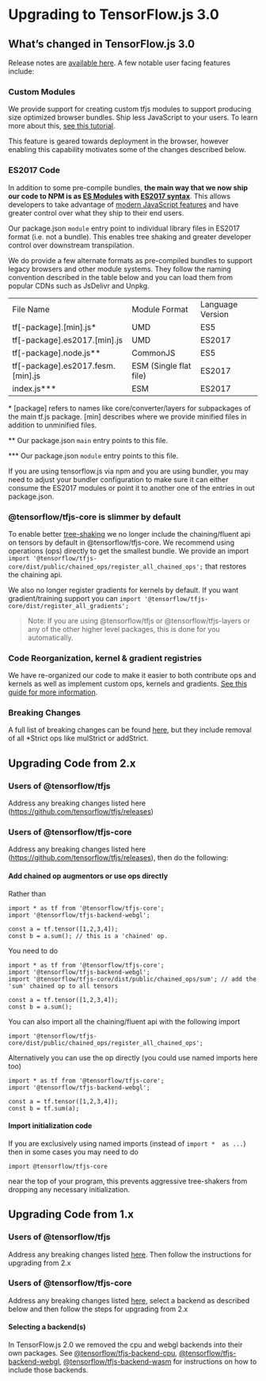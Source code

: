 # Upgrading to TensorFlow.js 3.0


## What’s changed in TensorFlow.js 3.0

Release notes are [available here](https://github.com/tensorflow/tfjs/releases). A few notable user facing features include:

### Custom Modules

We provide support for creating custom tfjs modules to support producing size optimized browser bundles. Ship less JavaScript to your users. To learn more about this, [see this tutorial](size_optimized_bundles.md).

This feature is geared towards deployment in the browser, however enabling this capability motivates some of the changes described below.


### ES2017 Code

In addition to some pre-compile bundles, **the main way that we now ship our code to NPM is as [ES Modules](https://developer.mozilla.org/en-US/docs/Web/JavaScript/Guide/Modules) with [ES2017 syntax](https://2ality.com/2016/02/ecmascript-2017.html)**. This allows developers to take advantage of [modern JavaScript features](https://web.dev/publish-modern-javascript/) and have greater control over what they ship to their end users.

Our package.json `module` entry point to individual library files in ES2017 format (i.e. not a bundle). This enables tree shaking and greater developer control over downstream transpilation.

We do provide a few alternate formats as pre-compiled bundles to support legacy browsers and other module systems. They follow the naming convention described in the table below and you can load them from popular CDNs such as JsDelivr and Unpkg.


<table>
  <tr>
   <td>File Name
   </td>
   <td>Module Format
   </td>
   <td>Language Version
   </td>
  </tr>
  <tr>
   <td>tf[-package].[min].js*
   </td>
   <td>UMD
   </td>
   <td>ES5
   </td>
  </tr>
  <tr>
   <td>tf[-package].es2017.[min].js
   </td>
   <td>UMD
   </td>
   <td>ES2017
   </td>
  </tr>
  <tr>
   <td>tf[-package].node.js**
   </td>
   <td>CommonJS
   </td>
   <td>ES5
   </td>
  </tr>
  <tr>
   <td>tf[-package].es2017.fesm.[min].js
   </td>
   <td>ESM (Single flat file)
   </td>
   <td>ES2017
   </td>
  </tr>
  <tr>
   <td>index.js***
   </td>
   <td>ESM
   </td>
   <td>ES2017
   </td>
  </tr>
</table>


\* [package] refers to names like core/converter/layers for subpackages of the main tf.js package. [min] describes where we provide minified files in addition to unminified files.

\*\* Our package.json `main` entry points to this file.

\*\*\* Our package.json `module` entry points to this file.

If you are using tensorflow.js via npm and you are using bundler, you may need to adjust your bundler configuration to make sure it can either consume the ES2017 modules or point it to another one of the entries in out package.json.


### @tensorflow/tfjs-core is slimmer by default

To enable better [tree-shaking](https://developers.google.com/web/fundamentals/performance/optimizing-javascript/tree-shaking) we no longer include the chaining/fluent api on tensors by default in @tensorflow/tfjs-core. We recommend using operations (ops) directly to get the smallest bundle. We provide an import `import '@tensorflow/tfjs-core/dist/public/chained_ops/register_all_chained_ops';` that restores the chaining api.

We also no longer register gradients for kernels by default. If you want gradient/training support you can `import '@tensorflow/tfjs-core/dist/register_all_gradients';`

> Note: If you are using @tensorflow/tfjs or @tensorflow/tfjs-layers or any of the other higher level packages, this is done for you automatically.


### Code Reorganization, kernel & gradient registries

We have re-organized our code to make it easier to both contribute ops and kernels as well as implement custom ops, kernels and gradients. [See this guide for more information](custom_ops_kernels_gradients.md).


### Breaking Changes

A full list of breaking changes can be found [here](https://github.com/tensorflow/tfjs/releases), but they include removal of all \*Strict ops like mulStrict or addStrict.


## Upgrading Code from 2.x


### Users of @tensorflow/tfjs

Address any breaking changes listed here (https://github.com/tensorflow/tfjs/releases)


### Users of @tensorflow/tfjs-core

Address any breaking changes listed here (https://github.com/tensorflow/tfjs/releases), then do the following:


#### Add chained op augmentors or use ops directly

Rather than


```
import * as tf from '@tensorflow/tfjs-core';
import '@tensorflow/tfjs-backend-webgl';

const a = tf.tensor([1,2,3,4]);
const b = a.sum(); // this is a 'chained' op.
```


You need to do


```
import * as tf from '@tensorflow/tfjs-core';
import '@tensorflow/tfjs-backend-webgl';
import '@tensorflow/tfjs-core/dist/public/chained_ops/sum'; // add the 'sum' chained op to all tensors

const a = tf.tensor([1,2,3,4]);
const b = a.sum();
```


You can also import all the chaining/fluent api with the following import


```
import '@tensorflow/tfjs-core/dist/public/chained_ops/register_all_chained_ops';
```


Alternatively you can use the op directly (you could use named imports here too)


```
import * as tf from '@tensorflow/tfjs-core';
import '@tensorflow/tfjs-backend-webgl';

const a = tf.tensor([1,2,3,4]);
const b = tf.sum(a);
```



#### Import initialization code

If you are exclusively using named imports (instead of `import *  as ...`) then in some cases you may need to do


```
import @tensorflow/tfjs-core
```


near the top of your program, this prevents aggressive tree-shakers from dropping any necessary initialization.


## Upgrading Code from 1.x


### Users of @tensorflow/tfjs

Address any breaking changes listed [here](https://github.com/tensorflow/tfjs/releases/tag/tfjs-v2.0.0). Then follow the instructions for upgrading from 2.x


### Users of @tensorflow/tfjs-core

Address any breaking changes listed [here](https://github.com/tensorflow/tfjs/releases/tag/tfjs-v2.0.0), select a backend as described below and then follow the steps for upgrading from 2.x


#### Selecting a backend(s)

In TensorFlow.js 2.0 we removed the cpu and webgl backends into their own packages. See [@tensorflow/tfjs-backend-cpu](https://www.npmjs.com/package/@tensorflow/tfjs-backend-cpu), [@tensorflow/tfjs-backend-webgl](https://www.npmjs.com/package/@tensorflow/tfjs-backend-webgl), [@tensorflow/tfjs-backend-wasm](https://www.npmjs.com/package/@tensorflow/tfjs-backend-wasm) for instructions on how to include those backends.
